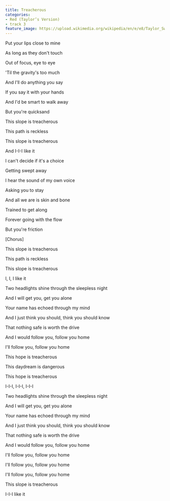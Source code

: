 ```yaml
---
title: Treacherous
categories:
- Red (Taylor’s Version)
- track 3
feature_image: https://upload.wikimedia.org/wikipedia/en/e/e8/Taylor_Swift_-_Red.png
--- 
```

Put your lips close to mine

As long as they don't touch

Out of focus, eye to eye

'Til the gravity's too much

And I'll do anything you say

If you say it with your hands

And I'd be smart to walk away

But you're quicksand

This slope is treacherous

This path is reckless

This slope is treacherous

And I-I-I like it

I can't decide if it's a choice

Getting swept away

I hear the sound of my own voice

Asking you to stay

And all we are is skin and bone

Trained to get along

Forever going with the flow

But you're friction

[Chorus]

This slope is treacherous

This path is reckless

This slope is treacherous

I, I, I like it

Two headlights shine through the sleepless night

And I will get you, get you alone

Your name has echoed through my mind

And I just think you should, think you should know

That nothing safe is worth the drive

And I would follow you, follow you home

I'll follow you, follow you home

This hope is treacherous

This daydream is dangerous

This hope is treacherous

I-I-I, I-I-I, I-I-I

Two headlights shine through the sleepless night

And I will get you, get you alone

Your name has echoed through my mind

And I just think you should, think you should know

That nothing safe is worth the drive

And I would follow you, follow you home

I'll follow you, follow you home

I'll follow you, follow you home

I'll follow you, follow you home

This slope is treacherous

I-I-I like it